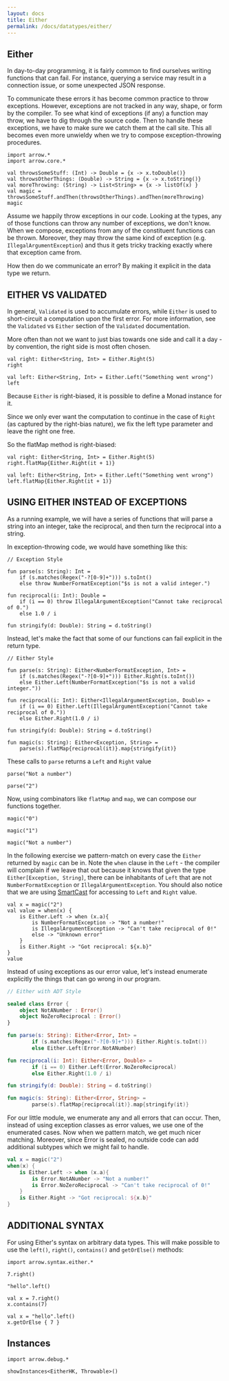 ```yaml
---
layout: docs
title: Either
permalink: /docs/datatypes/either/
---
```


## Either

In day-to-day programming, it is fairly common to find ourselves writing functions that can fail. 
For instance, querying a service may result in a connection issue, or some unexpected JSON response.

To communicate these errors it has become common practice to throw exceptions. However,
exceptions are not tracked in any way, shape, or form by the compiler. To see what 
kind of exceptions (if any) a function may throw, we have to dig through the source code. 
Then to handle these exceptions, we have to make sure we catch them at the call site. This 
all becomes even more unwieldy when we try to compose exception-throwing procedures.

```kotlin:ank
import arrow.*
import arrow.core.*

val throwsSomeStuff: (Int) -> Double = {x -> x.toDouble()}
val throwsOtherThings: (Double) -> String = {x -> x.toString()}
val moreThrowing: (String) -> List<String> = {x -> listOf(x) }
val magic = throwsSomeStuff.andThen(throwsOtherThings).andThen(moreThrowing)
magic
```

Assume we happily throw exceptions in our code. Looking at the types, any of those functions can 
throw any number of exceptions, we don't know. When we compose, exceptions from any of the constituent
functions can be thrown. Moreover, they may throw the same kind of exception 
(e.g. `IllegalArgumentException`) and thus it gets tricky tracking exactly where that exception came from.

How then do we communicate an error? By making it explicit in the data type we return.

## EITHER VS VALIDATED

In general, `Validated` is used to accumulate errors, while `Either` is used to short-circuit a computation 
upon the first error. For more information, see the `Validated` vs `Either` section of the `Validated` documentation.

More often than not we want to just bias towards one side and call it a day - by convention,
the right side is most often chosen.

```kotlin:ank
val right: Either<String, Int> = Either.Right(5)
right
``` 

```kotlin:ank
val left: Either<String, Int> = Either.Left("Something went wrong")
left
``` 
Because `Either` is right-biased, it is possible to define a Monad instance for it.

Since we only ever want the computation to continue in the case of `Right` (as captured by the right-bias nature), 
we fix the left type parameter and leave the right one free.

So the flatMap method is right-biased:

```kotlin:ank
val right: Either<String, Int> = Either.Right(5)
right.flatMap{Either.Right(it + 1)}

val left: Either<String, Int> = Either.Left("Something went wrong")
left.flatMap{Either.Right(it + 1)}
``` 

## USING EITHER INSTEAD OF EXCEPTIONS

As a running example, we will have a series of functions that will parse a string into an integer, 
take the reciprocal, and then turn the reciprocal into a string.

In exception-throwing code, we would have something like this:

```kotlin:ank:silent
// Exception Style

fun parse(s: String): Int =
    if (s.matches(Regex("-?[0-9]+"))) s.toInt()
    else throw NumberFormatException("$s is not a valid integer.")

fun reciprocal(i: Int): Double =
    if (i == 0) throw IllegalArgumentException("Cannot take reciprocal of 0.")
    else 1.0 / i

fun stringify(d: Double): String = d.toString()
``` 

Instead, let's make the fact that some of our functions can fail explicit in the return type.

```kotlin:ank:silent
// Either Style

fun parse(s: String): Either<NumberFormatException, Int> =
    if (s.matches(Regex("-?[0-9]+"))) Either.Right(s.toInt())
    else Either.Left(NumberFormatException("$s is not a valid integer."))

fun reciprocal(i: Int): Either<IllegalArgumentException, Double> =
    if (i == 0) Either.Left(IllegalArgumentException("Cannot take reciprocal of 0."))
    else Either.Right(1.0 / i)

fun stringify(d: Double): String = d.toString()

fun magic(s: String): Either<Exception, String> =
    parse(s).flatMap{reciprocal(it)}.map{stringify(it)}

``` 

These calls to `parse` returns a `Left` and `Right` value

```kotlin:ank
parse("Not a number")
``` 

```kotlin:ank
parse("2")
``` 

Now, using combinators like `flatMap` and `map`, we can compose our functions together. 

```kotlin:ank
magic("0")
``` 

```kotlin:ank
magic("1")
``` 

```kotlin:ank
magic("Not a number")
``` 

In the following exercise we pattern-match on every case the `Either` returned by `magic` can be in. 
Note the `when` clause in the `Left` - the compiler will complain if we leave that out because it knows that 
given the type `Either[Exception, String]`, there can be inhabitants of `Left` that are not 
`NumberFormatException` or `IllegalArgumentException`. You should also notice that we are using 
[SmartCast](https://kotlinlang.org/docs/reference/typecasts.html#smart-casts) for accessing to `Left` and `Right`
value.

```kotlin:ank
val x = magic("2")
val value = when(x) {
    is Either.Left -> when (x.a){
        is NumberFormatException -> "Not a number!"
        is IllegalArgumentException -> "Can't take reciprocal of 0!"
        else -> "Unknown error"
    }
    is Either.Right -> "Got reciprocal: ${x.b}"
}
value
```

Instead of using exceptions as our error value, let's instead enumerate explicitly the things that 
can go wrong in our program.

```kotlin
// Either with ADT Style

sealed class Error {
    object NotANumber : Error()
    object NoZeroReciprocal : Error()
}

fun parse(s: String): Either<Error, Int> =
        if (s.matches(Regex("-?[0-9]+"))) Either.Right(s.toInt())
        else Either.Left(Error.NotANumber)

fun reciprocal(i: Int): Either<Error, Double> =
        if (i == 0) Either.Left(Error.NoZeroReciprocal)
        else Either.Right(1.0 / i)

fun stringify(d: Double): String = d.toString()

fun magic(s: String): Either<Error, String> =
        parse(s).flatMap{reciprocal(it)}.map{stringify(it)}
```

For our little module, we enumerate any and all errors that can occur. Then, instead of using 
exception classes as error values, we use one of the enumerated cases. Now when we pattern match,
we get much nicer matching. Moreover, since Error is sealed, no outside code can add additional 
subtypes which we might fail to handle.

```kotlin
val x = magic("2")
when(x) {
    is Either.Left -> when (x.a){
        is Error.NotANumber -> "Not a number!"
        is Error.NoZeroReciprocal -> "Can't take reciprocal of 0!"
    }
    is Either.Right -> "Got reciprocal: ${x.b}"
}
```

## ADDITIONAL SYNTAX

For using Either's syntax on arbitrary data types. 
This will make possible to use the `left()`, `right()`, `contains()` and `getOrElse()` methods:

```kotlin:ank
import arrow.syntax.either.*

7.right()
```

```kotlin:ank
"hello".left()
```

```kotlin:ank
val x = 7.right()
x.contains(7)
```

```kotlin:ank
val x = "hello".left()
x.getOrElse { 7 }
```

## Instances

```kotlin:ank
import arrow.debug.*

showInstances<EitherHK, Throwable>()
```